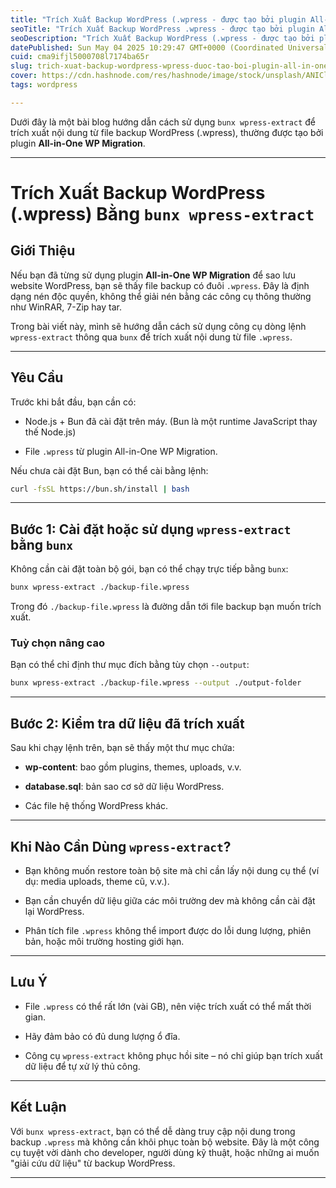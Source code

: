 ```yaml
---
title: "Trích Xuất Backup WordPress (.wpress - được tạo bởi plugin All-in-One WP Migration) Bằng bunx wpress-extract"
seoTitle: "Trích Xuất Backup WordPress .wpress - được tạo bởi plugin All-in-One"
seoDescription: "Trích Xuất Backup WordPress (.wpress - được tạo bởi plugin All-in-One WP Migration) Bằng bunx wpress-extract"
datePublished: Sun May 04 2025 10:29:47 GMT+0000 (Coordinated Universal Time)
cuid: cma9ifjl5000708l7174ba65r
slug: trich-xuat-backup-wordpress-wpress-duoc-tao-boi-plugin-all-in-one-wp-migration-bang-bunx-wpress-extract
cover: https://cdn.hashnode.com/res/hashnode/image/stock/unsplash/ANICl9V7BUA/upload/4b892878ee3493e9990f06f7479cfcb8.jpeg
tags: wordpress

---
```


Dưới đây là một bài blog hướng dẫn cách sử dụng `bunx wpress-extract` để trích xuất nội dung từ file backup WordPress (.wpress), thường được tạo bởi plugin **All-in-One WP Migration**.

---

# Trích Xuất Backup WordPress (.wpress) Bằng `bunx wpress-extract`

## Giới Thiệu

Nếu bạn đã từng sử dụng plugin **All-in-One WP Migration** để sao lưu website WordPress, bạn sẽ thấy file backup có đuôi `.wpress`. Đây là định dạng nén độc quyền, không thể giải nén bằng các công cụ thông thường như WinRAR, 7-Zip hay tar.

Trong bài viết này, mình sẽ hướng dẫn cách sử dụng công cụ dòng lệnh `wpress-extract` thông qua `bunx` để trích xuất nội dung từ file `.wpress`.

---

## Yêu Cầu

Trước khi bắt đầu, bạn cần có:

* Node.js + Bun đã cài đặt trên máy. (Bun là một runtime JavaScript thay thế Node.js)
    
* File `.wpress` từ plugin All-in-One WP Migration.
    

Nếu chưa cài đặt Bun, bạn có thể cài bằng lệnh:

```bash
curl -fsSL https://bun.sh/install | bash
```

---

## Bước 1: Cài đặt hoặc sử dụng `wpress-extract` bằng `bunx`

Không cần cài đặt toàn bộ gói, bạn có thể chạy trực tiếp bằng `bunx`:

```bash
bunx wpress-extract ./backup-file.wpress
```

Trong đó `./backup-file.wpress` là đường dẫn tới file backup bạn muốn trích xuất.

### Tuỳ chọn nâng cao

Bạn có thể chỉ định thư mục đích bằng tùy chọn `--output`:

```bash
bunx wpress-extract ./backup-file.wpress --output ./output-folder
```

---

## Bước 2: Kiểm tra dữ liệu đã trích xuất

Sau khi chạy lệnh trên, bạn sẽ thấy một thư mục chứa:

* **wp-content**: bao gồm plugins, themes, uploads, v.v.
    
* **database.sql**: bản sao cơ sở dữ liệu WordPress.
    
* Các file hệ thống WordPress khác.
    

---

## Khi Nào Cần Dùng `wpress-extract`?

* Bạn không muốn restore toàn bộ site mà chỉ cần lấy nội dung cụ thể (ví dụ: media uploads, theme cũ, v.v.).
    
* Bạn cần chuyển dữ liệu giữa các môi trường dev mà không cần cài đặt lại WordPress.
    
* Phân tích file `.wpress` không thể import được do lỗi dung lượng, phiên bản, hoặc môi trường hosting giới hạn.
    

---

## Lưu Ý

* File `.wpress` có thể rất lớn (vài GB), nên việc trích xuất có thể mất thời gian.
    
* Hãy đảm bảo có đủ dung lượng ổ đĩa.
    
* Công cụ `wpress-extract` không phục hồi site – nó chỉ giúp bạn trích xuất dữ liệu để tự xử lý thủ công.
    

---

## Kết Luận

Với `bunx wpress-extract`, bạn có thể dễ dàng truy cập nội dung trong backup `.wpress` mà không cần khôi phục toàn bộ website. Đây là một công cụ tuyệt vời dành cho developer, người dùng kỹ thuật, hoặc những ai muốn "giải cứu dữ liệu" từ backup WordPress.

---